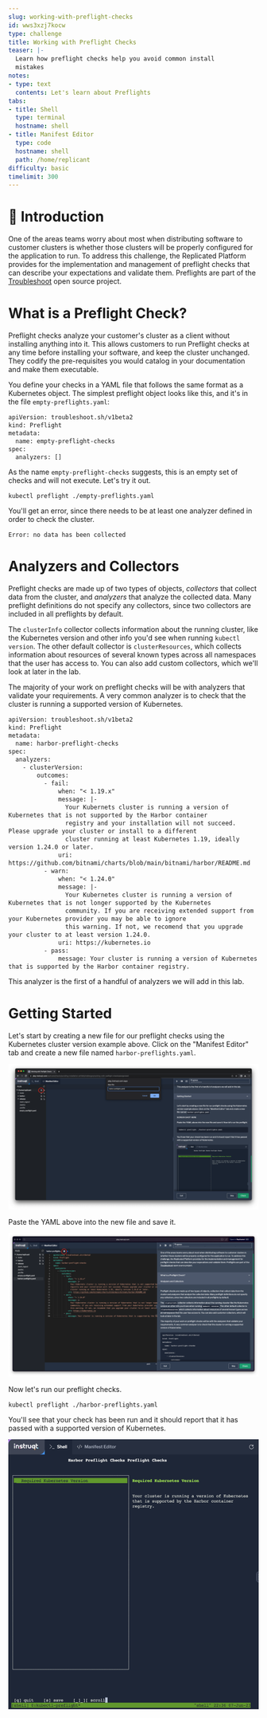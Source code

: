 ```yaml
---
slug: working-with-preflight-checks
id: wws3xzj7kocw
type: challenge
title: Working with Preflight Checks
teaser: |-
  Learn how preflight checks help you avoid common install
  mistakes
notes:
- type: text
  contents: Let's learn about Preflights
tabs:
- title: Shell
  type: terminal
  hostname: shell
- title: Manifest Editor
  type: code
  hostname: shell
  path: /home/replicant
difficulty: basic
timelimit: 300
---
```


👋 Introduction
===============

One of the areas teams worry about most when distributing software
to customer clusters is whether those clusters will be properly
configured for the application to run. To address this challenge,
the Replicated Platform provides for the implementation and
management of preflight checks that can describe your expectations
and validate them. Preflights are part of the
[Troubleshoot](https://troubleshoot.sh) open source project.

What is a Preflight Check?
===========================

Preflight checks analyze your customer's cluster as a client without
installing anything into it. This allows customers to run Preflight
checks at any time before installing your software, and keep the
cluster unchanged. They codify the pre-requisites you would catalog
in your documentation and make them executable.

You define your checks in a YAML file that follows the same format
as a Kubernetes object. The simplest preflight object looks like this,
and it's in the file `empty-preflights.yaml`:

```
apiVersion: troubleshoot.sh/v1beta2
kind: Preflight
metadata:
  name: empty-preflight-checks
spec:
  analyzers: []
```

As the name `empty-preflight-checks` suggests, this is an empty set
of checks and will not execute. Let's try it out.

```
kubectl preflight ./empty-preflights.yaml
```

You'll get an error, since there needs to be at least one analyzer
defined in order to check the cluster.

```
Error: no data has been collected
```

Analyzers and Collectors
========================

Preflight checks are made up of two types of objects, _collectors_
that collect data from the cluster, and _analyzers_ that analyze
the collected data. Many preflight definitions do not specify any
collectors, since two collectors are included in all preflights
by default.

The `clusterInfo` collector collects information about the running
cluster, like the Kubernetes version and other info you'd see when
running `kubectl version`. The other default collector is
`clusterResources`, which collects information about resources of
several known types across all namespaces that the user has
access to. You can also add custom collectors, which we'll look
at later in the lab.

The majority of your work on preflight checks will be with
analyzers that validate your requirements. A very common analyzer
is to check that the cluster is running a supported version of
Kubernetes.

```
apiVersion: troubleshoot.sh/v1beta2
kind: Preflight
metadata:
  name: harbor-preflight-checks
spec:
  analyzers:
    - clusterVersion:
        outcomes:
          - fail:
              when: "< 1.19.x"
              message: |-
                Your Kubernets cluster is running a version of Kubernetes that is not supported by the Harbor container
                registry and your installation will not succeed. Please upgrade your cluster or install to a different
                cluster running at least Kubernetes 1.19, ideally version 1.24.0 or later.
              uri: https://github.com/bitnami/charts/blob/main/bitnami/harbor/README.md
          - warn:
              when: "< 1.24.0"
              message: |-
                Your Kubernetes cluster is running a version of Kubernetes that is not longer supported by the Kubernetes
                community. If you are receiving extended support from your Kubernetes provider you may be able to ignore
                this warning. If not, we recomend that you upgrade your cluster to at least version 1.24.0.
              uri: https://kubernetes.io
          - pass:
              message: Your cluster is running a version of Kubernetes that is supported by the Harbor container registry.
```

This analyzer is the first of a handful of analyzers we will add in this lab.

Getting Started
===============

Let's start by creating a new file for our preflight checks
using the Kubernetes cluster version example above. Click on
the "Manifest Editor" tab and create a new file named
`harbor-preflights.yaml`.

![Creating the Preflights File](../assets/creating-harbor-preflights.png)

Paste the YAML above into the new file and save it.

![Saving the Preflight File](../assets/saving-harbor-preflights.png)

Now let's run our preflight checks.

```
kubectl preflight ./harbor-preflights.yaml
```

You'll see that your check has been run and it should report
that it has passed with a supported version of Kubernetes.

![Passing Kubernetes Version Preflight Check](../assets/passing-version-check.png)
